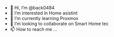 - 👋 Hi, I’m @back0484
- 👀 I’m interested in Home asistint
- 🌱 I’m currently learning Proxmox
- 💞️ I’m looking to collaborate on Smart Home tec
- 📫 How to reach me ...

<!---
back0484/back0484 is a ✨ special ✨ repository because its `README.md` (this file) appears on your GitHub profile.
You can click the Preview link to take a look at your changes.
--->
